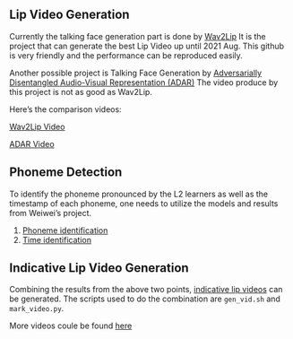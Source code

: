 ## Lip Video Generation

Currently the talking face generation part is done by [Wav2Lip](https://github.com/Rudrabha/Wav2Lip)
It is the project that can generate the best Lip Video up until 2021 Aug. This github is very friendly and the performance can be reproduced easily.

Another possible project is Talking Face Generation by [Adversarially Disentangled Audio-Visual Representation (ADAR)](https://github.com/Hangz-nju-cuhk/Talking-Face-Generation-DAVS) 
The video produce by this project is not as good as Wav2Lip. 

Here’s the comparison videos: 

[Wav2Lip Video](https://drive.google.com/file/d/1r7UhP5jfI1YIJ_HKUSxdf6LLZ2KfvK1t/view?usp=sharing)

[ADAR Video](https://drive.google.com/file/d/1r7UhP5jfI1YIJ_HKUSxdf6LLZ2KfvK1t/view?usp=sharing)



## Phoneme Detection

To identify the phoneme pronounced by the L2 learners as well as the timestamp of each phoneme, one needs to utilize the models and results from Weiwei’s project.
1.	[Phoneme identification](https://github.com/weiwei-ww/neural_sp/blob/mdd/examples/l2_arctic_vae/s5/run_supervised_kaldi.sh)
2.	[Time identification](https://github.com/weiwei-ww/neural_sp/blob/mdd/examples/l2_arctic_vae/s5/run_l2_forced_alignment.sh)



## Indicative Lip Video Generation
Combining the results from the above two points, [indicative lip videos](https://drive.google.com/file/d/1_kszRFTXMxO0hrT5yz2pNnygkRvqSm9Z/view?usp=sharing) can be generated.
The scripts used to do the combination are `gen_vid.sh` and `mark_video.py`. 

More videos coule be found [here](https://drive.google.com/drive/folders/1GbLuG65DxAUDy6n1iCgweNvCX6Fj5xgB?usp=sharing)
